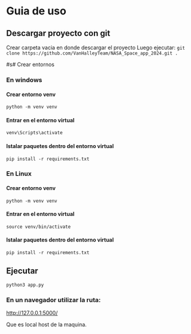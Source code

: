 # Guia de uso

## Descargar proyecto con git
Crear carpeta vacia en donde descargar el proyecto
Luego ejecutar:
`git clone https://github.com/VanHalleyTeam/NASA_Space_app_2024.git .`

#s# Crear entornos
### En windows
#### Crear entorno venv
`python -m venv venv`

#### Entrar en el entorno virtual
`venv\Scripts\activate`

#### Istalar paquetes dentro del entorno virtual
`pip install -r requirements.txt`

### En Linux
#### Crear entorno venv
`python -m venv venv`

#### Entrar en el entorno virtual
`source venv/bin/activate`

#### Istalar paquetes dentro del entorno virtual
`pip install -r requirements.txt`

## Ejecutar
`python3 app.py`

### En un navegador utilizar la ruta:

http://127.0.0.1:5000/

Que es local host de la maquina.

